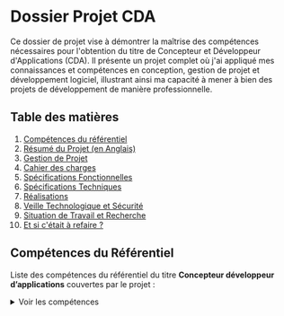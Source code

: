 # Dossier Projet CDA
Ce dossier de projet vise à démontrer la maîtrise des compétences nécessaires pour l'obtention du titre de Concepteur et Développeur d'Applications (CDA). Il présente un projet complet où j'ai appliqué mes connaissances et compétences en conception, gestion de projet et développement logiciel, illustrant ainsi ma capacité à mener à bien des projets de développement de manière professionnelle.

## Table des matières

1. [Compétences du référentiel](#competences-details)
2. [Résumé du Projet (en Anglais)](docs/resume/resume.md)
3. [Gestion de Projet](docs/gestion-de-projet/gestion-de-projet.md)
4. [Cahier des charges](docs/cahier-des-charges/cahier-des-charges.md)
5. [Spécifications Fonctionnelles](docs/specifications-fonctionnelles/specifications-fonctionnelles.md)
6. [Spécifications Techniques](docs/specifications-techniques/specifications-techniques.md)
7. [Réalisations](docs/realisations/realisations.md)
8. [Veille Technologique et Sécurité](docs/veille-technologique-et-securite/veille-technologique-et-securite.md)
9. [Situation de Travail et Recherche](docs/situation-de-travail-et-recherche/situation-de-travail-et-recherche.md)
10. [Et si c'était à refaire ?](docs/retrospective/rétrospective.md)


## Compétences du Référentiel

Liste des compétences du référentiel du titre **Concepteur développeur d’applications** couvertes par le projet :

<details id="competences-details">
  <summary>Voir les compétences</summary>

  ![compétences](imgs/cda-compétences.jpg)

</details>
